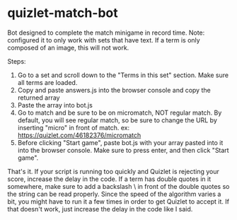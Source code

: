 # quizlet-match-bot
Bot designed to complete the match minigame in record time.
Note: configured it to only work with sets that have text. If a term is only composed of an image, this will not work.

Steps:

1. Go to a set and scroll down to the "Terms in this set" section. Make sure all terms are loaded.
2. Copy and paste answers.js into the browser console and copy the returned array
3. Paste the array into bot.js
4. Go to match and be sure to be on micromatch, NOT regular match. By default, you will see regular match, so be sure to change the URL by inserting "micro" in front of match.
ex: https://quizlet.com/46182376/micromatch
5. Before clicking "Start game", paste bot.js with your array pasted into it into the browser console. Make sure to press enter, and then click "Start game".

That's it. If your script is running too quickly and Quizlet is rejecting your score, increase the delay in the code. If a term has double quotes in it somewhere, make sure to add a backslash \ in front of the double quotes so the string can be read properly. Since the speed of the algorithm varies a bit, you might have to run it a few times in order to get Quizlet to accept it. If that doesn't work, just increase the delay in the code like I said.
